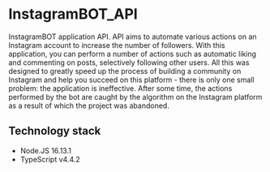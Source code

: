 # InstagramBOT_API

InstagramBOT application API. API aims to automate various actions on an Instagram account to increase the number of followers. With this application, you can perform a number of actions such as automatic liking and commenting on posts, selectively following other users. All this was designed to greatly speed up the process of building a community on Instagram and help you succeed on this platform - there is only one small problem: the application is ineffective. After some time, the actions performed by the bot are caught by the algorithm on the Instagram platform as a result of which the project was abandoned.

## Technology stack

- Node.JS 16.13.1
- TypeScript v4.4.2
